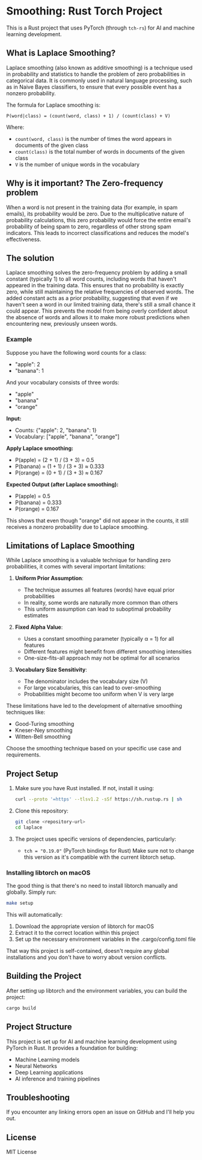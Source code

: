 # Smoothing: Rust Torch Project

This is a Rust project that uses PyTorch (through `tch-rs`) for AI and machine learning development.

## What is Laplace Smoothing?

Laplace smoothing (also known as additive smoothing) is a technique used in probability and statistics to handle the problem of zero probabilities in categorical data. It is commonly used in natural language processing, such as in Naive Bayes classifiers, to ensure that every possible event has a nonzero probability.

The formula for Laplace smoothing is:

    P(word|class) = (count(word, class) + 1) / (count(class) + V)

Where:
- `count(word, class)` is the number of times the word appears in documents of the given class
- `count(class)` is the total number of words in documents of the given class
- `V` is the number of unique words in the vocabulary

## Why is it important? The Zero-frequency problem
When a word is not present in the training data (for example, in spam emails), its probability would be zero. Due to the multiplicative nature of probability calculations, this zero probability would force the entire email's probability of being spam to zero, regardless of other strong spam indicators. This leads to incorrect classifications and reduces the model's effectiveness.

## The solution
Laplace smoothing solves the zero-frequency problem by adding a small constant (typically 1) to all word counts, including words that haven't appeared in the training data. This ensures that no probability is exactly zero, while still maintaining the relative frequencies of observed words. The added constant acts as a prior probability, suggesting that even if we haven't seen a word in our limited training data, there's still a small chance it could appear. This prevents the model from being overly confident about the absence of words and allows it to make more robust predictions when encountering new, previously unseen words.

### Example
Suppose you have the following word counts for a class:
- "apple": 2
- "banana": 1

And your vocabulary consists of three words:
- "apple"
- "banana"
- "orange"

**Input:**
- Counts: {"apple": 2, "banana": 1}
- Vocabulary: ["apple", "banana", "orange"]

**Apply Laplace smoothing:**
- P(apple) = (2 + 1) / (3 + 3) = 0.5
- P(banana) = (1 + 1) / (3 + 3) ≈ 0.333
- P(orange) = (0 + 1) / (3 + 3) ≈ 0.167

**Expected Output (after Laplace smoothing):**
- P(apple) = 0.5
- P(banana) = 0.333
- P(orange) = 0.167

This shows that even though "orange" did not appear in the counts, it still receives a nonzero probability due to Laplace smoothing.

## Limitations of Laplace Smoothing

While Laplace smoothing is a valuable technique for handling zero probabilities, it comes with several important limitations:

1. **Uniform Prior Assumption**:
   - The technique assumes all features (words) have equal prior probabilities
   - In reality, some words are naturally more common than others
   - This uniform assumption can lead to suboptimal probability estimates

2. **Fixed Alpha Value**:
   - Uses a constant smoothing parameter (typically α = 1) for all features
   - Different features might benefit from different smoothing intensities
   - One-size-fits-all approach may not be optimal for all scenarios

3. **Vocabulary Size Sensitivity**:
   - The denominator includes the vocabulary size (V)
   - For large vocabularies, this can lead to over-smoothing
   - Probabilities might become too uniform when V is very large

These limitations have led to the development of alternative smoothing techniques like:
- Good-Turing smoothing
- Kneser-Ney smoothing
- Witten-Bell smoothing

Choose the smoothing technique based on your specific use case and requirements.


## Project Setup

1. Make sure you have Rust installed. If not, install it using:
   ```bash
   curl --proto '=https' --tlsv1.2 -sSf https://sh.rustup.rs | sh
   ```

2. Clone this repository:
   ```bash
   git clone <repository-url>
   cd laplace
   ```

3. The project uses specific versions of dependencies, particularly:
   - `tch = "0.19.0"` (PyTorch bindings for Rust)
   Make sure not to change this version as it's compatible with the current libtorch setup.


### Installing libtorch on macOS

The good thing is that there's no need to install libtorch manually and globally. Simply run:
```bash
make setup
```

This will automatically:
1. Download the appropriate version of libtorch for macOS
2. Extract it to the correct location within this project
3. Set up the necessary environment variables in the .cargo/config.toml file

That way this project is self-contained, doesn't require any global installations and you don't have to worry about version conflicts.

## Building the Project

After setting up libtorch and the environment variables, you can build the project:

```bash
cargo build
```

## Project Structure

This project is set up for AI and machine learning development using PyTorch in Rust. It provides a foundation for building:
- Machine Learning models
- Neural Networks
- Deep Learning applications
- AI inference and training pipelines

## Troubleshooting

If you encounter any linking errors open an issue on GitHub and I'll help you out.

## License

MIT License
